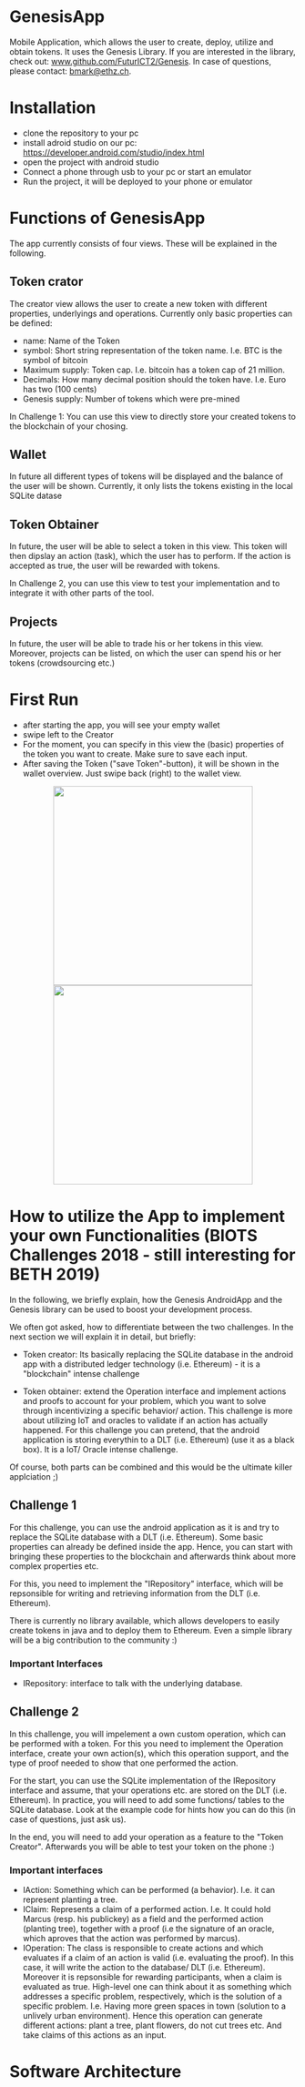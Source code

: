 # GenesisApp

Mobile Application, which allows the user to create, deploy, utilize and obtain tokens.
It uses the Genesis Library. If you are interested in the library, check out: www.github.com/FuturICT2/Genesis. In case of questions,  please contact: bmark@ethz.ch.

# Installation
* clone the repository to your pc
* install adroid studio on our pc: https://developer.android.com/studio/index.html
* open the project with android studio
* Connect a phone through usb to your pc or start an emulator
* Run the project, it will be deployed to your phone or emulator

# Functions of GenesisApp

The app currently consists of four views. These will be explained in the following. 

## Token crator

The creator view allows the user to create a new token with different properties, underlyings and operations. Currently only basic properties can be defined:
* name: Name of the Token
* symbol: Short string representation of the token name. I.e. BTC is the symbol of bitcoin
* Maximum supply: Token cap. I.e. bitcoin has a token cap of 21 million. 
* Decimals: How many decimal position should the token have. I.e. Euro has two (100 cents)
* Genesis supply: Number of tokens which were pre-mined

In Challenge 1: You can use this view to directly store your created tokens to the blockchain of your chosing. 

## Wallet

In future all different types of tokens will be displayed and the balance of the user will be shown. Currently, it only lists the tokens existing in the local SQLite datase

## Token Obtainer
In future, the user will be able to select a token in this view. This token will then dipslay an action (task), which the user has to perform. If the action is accepted as true, the user will be rewarded with tokens.

In Challenge 2, you can use this view to test your implementation and to integrate it with other parts of the tool.

## Projects
In future, the user will be able to trade his or her
tokens in this view. Moreover, projects can be listed, on which the user can spend his or her tokens (crowdsourcing etc.)
 
# First Run
* after starting the app, you will see your empty wallet
* swipe left to the Creator
* For the moment, you can specify in this view the (basic) properties of the token you want to create. Make sure to save each input.
* After saving the Token ("save Token"-button), it will be shown in the wallet overview. Just swipe back (right) to the wallet view.

<p align="center">
  <img src="./screenCreator.png" width="350"/>
  <img src="./screenWallet.png" width="350"/>
</p>


# How to utilize the App to implement your own Functionalities (BIOTS Challenges 2018 - still interesting for BETH 2019)

In the following, we briefly explain, how the Genesis AndroidApp and the Genesis library can be used to boost your development process. 

We often got asked, how to differentiate between the two challenges. In the next section we will explain it in detail, but briefly:  

* Token creator: Its basically replacing the SQLite database in the android app with a distributed ledger technology (i.e. Ethereum) - it is a "blockchain" intense challenge

* Token obtainer: extend the Operation interface and implement actions and proofs to account for your problem, which you want to solve through incentivizing a specific behavior/ action. This challenge is more about utilizing IoT and oracles to validate if an action has actually happened. For this challenge you can pretend, that the android application is storing everythin to a DLT (i.e. Ethereum) (use it as a black box). It is a IoT/ Oracle intense challenge.

Of course, both parts can be combined and this would be the ultimate killer applciation ;)

## Challenge 1

For this challenge, you can use the android application as it is and try to replace the SQLite database with a DLT (i.e. Ethereum). Some basic properties can already be defined inside the app. Hence, you can start with bringing these properties to the blockchain and afterwards think about more complex properties etc. 

For this, you need to implement the "IRepository" interface, which will be repsonsible for writing and retrieving information from the DLT (i.e. Ethereum). 

There is currently no library available, which allows developers to easily create tokens in java and to deploy them to Ethereum. Even a simple library will be a big contribution to the community :)

### Important Interfaces

* IRepository: interface to talk with the underlying database. 

## Challenge 2
In this challenge, you will impelement a own custom operation, which can be performed with a token. 
For this you need to implement the Operation interface, create your own action(s), which this operation support, and the type of proof needed to show that one performed the action.

For the start, you can use the SQLite implementation of the IRepository interface and assume, that your operations etc. are stored on the DLT (i.e. Ethereum). 
In practice, you will need to add some functions/ tables to the SQLite database. Look at the example code for hints how you can do this (in case of questions, just ask us). 

In the end, you will need to add your operation as a feature to the "Token Creator". 
Afterwards you will be able to test your token on the phone :)

### Important interfaces

* IAction: Something which can be performed (a behavior). I.e. it can represent planting a tree.
* IClaim: Represents a claim of a performed action. I.e. It could hold Marcus (resp. his publickey) as a field and the performed action (planting tree), together with a proof (i.e the signature of an oracle, which aproves that the action was performed by marcus). 
* IOperation: The class is responsible to create actions and which evaluates if a claim of an action is valid (i.e. evaluating the proof). In this case, it will write the action to the database/ DLT (i.e. Ethereum). Moreover it is repsonsible for rewarding participants, when a claim is evaluated as true. High-level one can think about it as something which addresses a specific problem, respectively, which is the solution of a specific problem. I.e. Having more green spaces in town (solution to a unlively urban environment). Hence this operation can generate different actions: plant a tree, plant flowers, do not cut trees etc. And take claims of this actions as an input.



# Software Architecture
